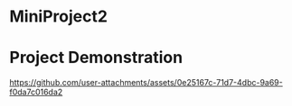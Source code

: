 # MiniProject2

# Project Demonstration

https://github.com/user-attachments/assets/0e25167c-71d7-4dbc-9a69-f0da7c016da2

